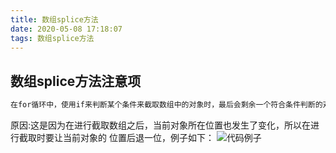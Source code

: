 ```yaml
---
title: 数组splice方法
date: 2020-05-08 17:18:07
tags: 数组splice方法
---
```


## 数组splice方法注意项
``` bash
在for循环中，使用if来判断某个条件来截取数组中的对象时，最后会剩余一个符合条件判断的对象。
```
原因:这是因为在进行截取数组之后，当前对象所在位置也发生了变化，所以在进行截取时要让当前对象的
位置后退一位，例子如下：
![代码例子](spliceImg.png)
